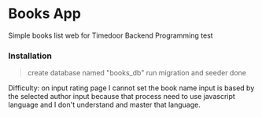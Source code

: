 # Books App

Simple books list web for Timedoor Backend Programming test

### Installation

> create database named "books_db"
> run migration and seeder
> done
 
Difficulty:
on input rating page I cannot set the book name input is based by the selected author input because that process need to use javascript language and I don't understand and master that language.
